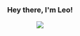 <div align="center">
  <h3>Hey there, I'm Leo!</h3>  
  <img src="https://github-readme-stats.vercel.app/api/wakatime?username=leo&api_domain=wakapi.bigraccoon.monster&bg_color=1A202C&title_color=aa88ff&icon_color=2F855A&text_color=ffffff&layout=compact" />
</div>
